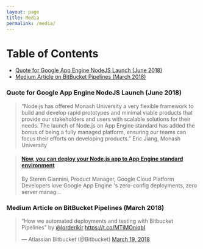 ```yaml
---
layout: page
title: Media
permalink: /media/
---
```


<h1>Table of Contents</h1>
<!-- TOC -->

- [Quote for Google App Engine NodeJS Launch (June 2018)](#quote-for-google-app-engine-nodejs-launch-june-2018)
- [Medium Article on BitBucket Pipelines (March 2018)](#medium-article-on-bitbucket-pipelines-march-2018)

<!-- /TOC -->
### Quote for Google App Engine NodeJS Launch (June 2018)
> “Node.js has offered Monash University a very flexible framework to build and develop rapid prototypes and minimal viable products that provide our stakeholders and users with scalable solutions for their needs. The launch of Node.js on App Engine standard has added the bonus of being a fully managed platform, ensuring our teams can focus their efforts on developing products.”
> Eric Jiang, Monash University

<blockquote class="embedly-card"><h4><a href="https://cloudplatform.googleblog.com/2018/06/Now-you-can-deploy-your-Node-js-app-to-App-Engine-standard-environment.html">Now, you can deploy your Node.js app to App Engine standard environment</a></h4><p>By Steren Giannini, Product Manager, Google Cloud Platform Developers love Google App Engine 's zero-config deployments, zero server manag...</p></blockquote>
<script async src="//cdn.embedly.com/widgets/platform.js" charset="UTF-8"></script>

### Medium Article on BitBucket Pipelines (March 2018)
<blockquote class="twitter-tweet" data-lang="en"><p lang="en" dir="ltr">“How we automated deployments and testing with Bitbucket Pipelines” by <a href="https://twitter.com/lorderikir?ref_src=twsrc%5Etfw">@lorderikir</a> <a href="https://t.co/MTjMOniqbI">https://t.co/MTjMOniqbI</a></p>&mdash; Atlassian Bitbucket (@Bitbucket) <a href="https://twitter.com/Bitbucket/status/975773227489226752?ref_src=twsrc%5Etfw">March 19, 2018</a></blockquote> <script async src="https://platform.twitter.com/widgets.js" charset="utf-8"></script> 
